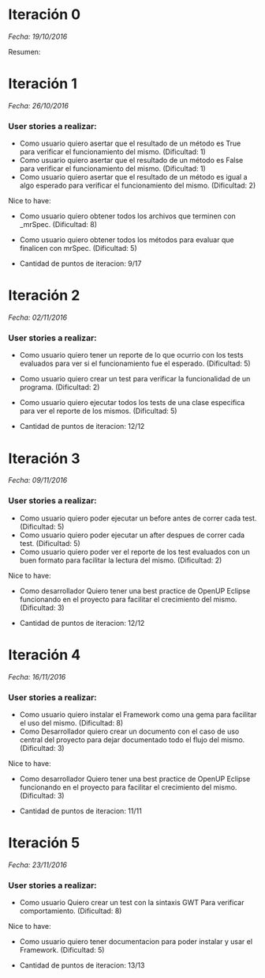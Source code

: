 # Iteración 0
*Fecha: 19/10/2016*

Resumen:


# Iteración 1
*Fecha: 26/10/2016*

### User stories a realizar:
* Como usuario quiero asertar que el resultado de un método es True para verificar el funcionamiento del mismo. (Dificultad: 1)
* Como usuario quiero asertar que el resultado de un método es False para verificar el funcionamiento del mismo. (Dificultad: 1)
* Como usuario quiero asertar que el resultado de un método es igual a algo esperado para verificar el funcionamiento del mismo. (Dificultad: 2)

Nice to have:
* Como usuario quiero obtener todos los archivos que terminen con _mrSpec. (Dificultad: 8)
* Como usuario quiero obtener todos los métodos para evaluar que finalicen con mrSpec. (Dificultad: 5)

* Cantidad de puntos de iteracion: 9/17

# Iteración 2
*Fecha: 02/11/2016*

### User stories a realizar:
* Como usuario quiero tener un reporte de lo que ocurrio con los tests evaluados para ver si el funcionamiento fue el esperado. (Dificultad: 5)
* Como usuario quiero crear un test para verificar la funcionalidad de un programa. (Dificultad: 2)
* Como usuario quiero ejecutar todos los tests de una clase especifica para ver el reporte de los mismos. (Dificultad: 5)

* Cantidad de puntos de iteracion: 12/12

# Iteración 3
*Fecha: 09/11/2016*

### User stories a realizar:
* Como usuario quiero poder ejecutar un before antes de correr cada test. (Dificultad: 5)
* Como usuario quiero poder ejecutar un after despues de correr cada test. (Dificultad: 5)
* Como usuario quiero poder ver el reporte de los test evaluados con un buen formato para facilitar la lectura del mismo. (Dificultad: 2)

Nice to have:
* Como desarrollador Quiero tener una best practice de OpenUP Eclipse funcionando en el proyecto para facilitar el crecimiento del mismo. (Dificultad: 3)

* Cantidad de puntos de iteracion: 12/12


# Iteración 4
*Fecha: 16/11/2016*

### User stories a realizar:
* Como usuario quiero instalar el Framework como una gema para facilitar el uso del mismo. (Dificultad: 8)
* Como Desarrollador quiero crear un documento con el caso de uso central del proyecto para dejar documentado todo el flujo del mismo. (Dificultad: 3)

Nice to have:
* Como desarrollador Quiero tener una best practice de OpenUP Eclipse funcionando en el proyecto para facilitar el crecimiento del mismo. (Dificultad: 3)

* Cantidad de puntos de iteracion: 11/11


# Iteración 5
*Fecha: 23/11/2016*

### User stories a realizar:
* Como usuario Quiero crear un test con la sintaxis GWT Para verificar comportamiento. (Dificultad: 8)

Nice to have:
* Como usuario quiero tener documentacion para poder instalar y usar el Framework. (Dificultad: 5)

* Cantidad de puntos de iteracion: 13/13